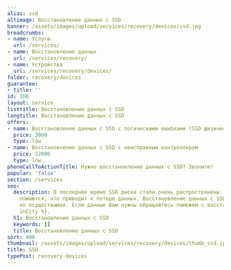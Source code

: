 ```yaml
---
alias: ssd
altimage: Восстановление данных с SSD
banner: /assets/images/upload/services/recovery/devices/ssd.jpg
breadcrumbs:
- name: Услуги
  url: /services/
- name: Восстановление данных
  url: /services/recovery/
- name: Устройства
  url: /services/recovery/devices/
folder: recovery/devices
guarantee:
- title: ''
id: 106
layout: service
listtitle: Восстановление данных с SSD
longtitle: Восстановление данных с SSD
offers:
- name: Восстановление данных с SSD с логическими ошибками (SSD физически исправен)
  price: 3000
  type: low
- name: Восстановление данных с SSD с неисправным контроллером
  price: 22000
  type: low
phoneCallToActionTitle: Нужно восстановление данных с SSD? Звоните!
popular: 'false'
section: /services
seo:
  description: В последнее время SSD диски стали очень распространены. И они тоже
    ломаются, что приводит к потере данных. Восстановление данных с SSD сложная процедура,
    но осуществимая. Если данные Вам нужны обращайтесь поможем с восстановлением {%
    inCity %}.
  h1: Восстановление данных с SSD
  keywords: []
  title: Восстановление данных с SSD
sort: 400
thumbnail: /assets/images/upload/services/recovery/devices/thumb_ssd.jpg
title: SSD
typePost: recovery-devices
---
```

